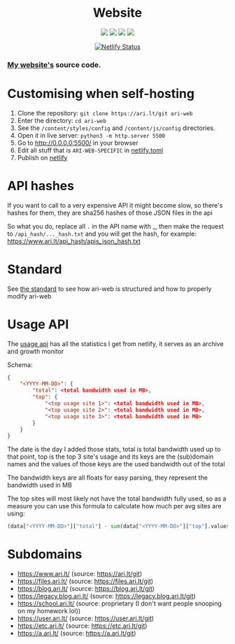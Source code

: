 <h1 align="center">Website</h1>

<p align="center">
  <img src="https://img.shields.io/github/last-commit/TruncatedDinosour/website?color=red&style=flat-square">
  <img src="https://img.shields.io/github/repo-size/TruncatedDinosour/website?color=red&style=flat-square">
  <img src="https://img.shields.io/github/issues/TruncatedDinosour/website?color=red&style=flat-square">
  <img src="https://img.shields.io/github/stars/TruncatedDinosour/website?color=red&style=flat-square">
</p>

<p align="center">
    <a href="https://app.netlify.com/sites/ari-web/deploys">
        <img alt="Netlify Status" src="https://api.netlify.com/api/v1/badges/4ac67547-6444-4c67-9a54-c7f8fb28427b/deploy-status"/> </a> </p>

### [My website's](https://www.ari.lt/) source code.

# Customising when self-hosting

1. Clone the repository: `git clone https://ari.lt/git ari-web`
2. Enter the directory: `cd ari-web`
3. See the `/content/styles/config` and `/content/js/config` directories.
4. Open it in live server: `python3 -m http.server 5500`
5. Go to http://0.0.0.0:5500/ in your browser
6. Edit all stuff that is `ARI-WEB-SPECIFIC` in [netlify.toml](/netlify.toml)
7. Publish on [netlify](https://netlify.com/)

# API hashes

If you want to call to a very expensive API it might become
slow, so there's hashes for them, they are sha256 hashes of
those JSON files in the api

So what you do, replace all `.` in the API name with \_,
then make the request to `/api_hash/..._hash.txt` and you will
get the hash, for example: <https://www.ari.lt/api_hash/apis_json_hash.txt>

# Standard

See [the standard](/STANDARD.md) to see how ari-web is structured and
how to properly modify ari-web

# Usage API

The [usage api](https://www.ari.lt/api/usage.json)
has all the statistics I get from netlify, it serves as
an archive and growth monitor

Schema:

```json
{
    "<YYYY-MM-DD>": {
        "total": <total bandwidth used in MB>,
        "top": {
            "<top usage site 1>": <total bandwidth used in MB>,
            "<top usage site 2>": <total bandwidth used in MB>,
            "<top usage site 3>": <total bandwidth used in MB>
        }
    }
}
```

The date is the day I added those stats, total is total
bandwidth used up to that point, top is the top 3 site's
usage and its keys are the (sub)domain names and the values
of those keys are the used bandwidth out of the total

The bandwidth keys are all floats for easy parsing, they
represent the bandwidth used in MB

The top sites will most likely not have the total bandwidth
fully used, so as a measure you can use this formula to calculate
how much per avg sites are using:

```py
(data["<YYYY-MM-DD>"]["total"] - sum(data["<YYYY-MM-DD>"]["top"].values())) / (len(ari_web_sites) - 3)
```

# Subdomains

-   https://www.ari.lt/ (source: https://ari.lt/git)
-   https://files.ari.lt/ (source: https://files.ari.lt/git)
-   https://blog.ari.lt/ (source: https://blog.ari.lt/git)
-   https://legacy.blog.ari.lt/ (source: https://legacy.blog.ari.lt/git)
-   https://school.ari.lt/ (source: proprietary (I don't want people snooping on my homework lol))
-   https://user.ari.lt/ (source: https://user.ari.lt/git)
-   https://etc.ari.lt/ (source: https://etc.ari.lt/git)
-   https://a.ari.lt/ (source: https://a.ari.lt/git)
